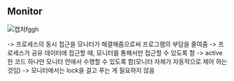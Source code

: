 ## Monitor

![캡처fggh](https://user-images.githubusercontent.com/23302973/99818136-2f5fec80-2b91-11eb-9062-0be5545805a0.PNG)

-> 프로세스의 동시 접근을 모니터가 해결해줌으로써 프로그램의 부담을 줄여줌
-> 프로세스가 공유 데이터에 접근할 때, 모니터를 통해서만 접근할 수 있도록 함 
-> active한 코드 하나만 모니터 안에서 수행할 수 있도록 함(모니터 자체가 자동적으로 제어 하는 것임)
-> 모니터에서는 lock을 걸고 푸는 게 필요하지 않음
